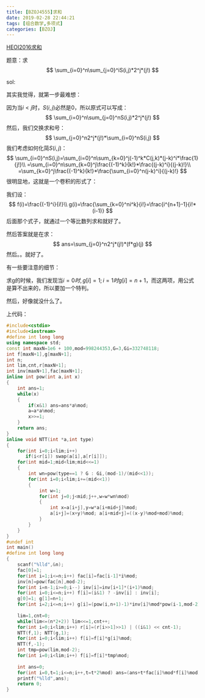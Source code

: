```yaml
---
title: [BZOJ4555]求和
date: 2019-02-28 22:44:21
tags: [组合数学,多项式]
categories: [BZOJ]
---
```


[HEOI2016求和](https://www.luogu.org/problemnew/show/P4091)

题意：求
$$
\sum_{i=0}^n\sum_{j=0}^iS(i,j)*2^j*(j!)
$$
<!--more-->

sol:

其实我觉得，就第一步最难想：

因为当$i<j$时，$S(i,j)$必然是0，所以原式可以写成：
$$
\sum_{i=0}^n\sum_{j=0}^nS(i,j)*2^j*(j!)
$$
然后，我们交换求和号：
$$
\sum_{j=0}^n2^j*(j!)*\sum_{i=0}^nS(i,j)
$$
我们考虑如何化简$S(i,j)$：
$$
\sum_{i=0}^nS(i,j)=\sum_{i=0}^n\sum_{k=0}^j(-1)^k*C(j,k)*(j-k)^i*\frac{1}{j!}\\
=\sum_{i=0}^n\sum_{k=0}^j\frac{(-1)^k}{k!}*\frac{(j-k)^i}{(j-k)!}\\
=\sum_{k=0}^j\frac{(-1)^k}{k!}*\frac{\sum_{i=0}^n(j-k)^i}{(j-k)!}
$$
很明显地，这就是一个卷积的形式了：

我们设：
$$
f(i)=\frac{(-1)^i}{i!}\\
g(i)=\frac{\sum_{k=0}^ni^k}{i!}=\frac{i^{n+1}-1}{i!*(i-1)}
$$
后面那个式子，就通过一个等比数列求和就好了。

然后答案就是在求：
$$
ans=\sum_{j=0}^n2^j*(j!)*(f*g)(j)
$$
然后。。就好了。

有一些要注意的细节：

求g的时候，我们发现当$i=0时,g[i]=1;i=1时g[i]=n+1$，而这两项，用公式是算不出来的，所以要加一个特判。

然后，好像就没什么了。

上代码：

```c++
#include<cstdio>
#include<iostream>
#define int long long
using namespace std;
const int maxN=1e6 + 100,mod=998244353,G=3,Gi=332748118;
int f[maxN+1],g[maxN+1];
int n;
int lim,cnt,r[maxN+1];
int inv[maxN+1],fac[maxN+1];
inline int pow(int a,int x)
{
    int ans=1;
    while(x)
    {
        if(x&1) ans=ans*a%mod;
        a=a*a%mod;
        x>>=1;
    }
    return ans;
}
inline void NTT(int *a,int type)
{
    for(int i=0;i<lim;i++)
       if(i<r[i]) swap(a[i],a[r[i]]);
    for(int mid=1;mid<lim;mid<<=1)
    {
        int wn=pow(type==1 ? G : Gi,(mod-1)/(mid<<1));
        for(int i=0;i<lim;i+=(mid<<1))
        {
            int w=1;
            for(int j=0;j<mid;j++,w=w*wn%mod)
            {
                int x=a[i+j],y=w*a[i+mid+j]%mod;
                a[i+j]=(x+y)%mod; a[i+mid+j]=((x-y)%mod+mod)%mod;
            }
        }
    }
}
#undef int
int main()
#define int long long
{
    scanf("%lld",&n);
    fac[0]=1;
    for(int i=1;i<=n;i++) fac[i]=fac[i-1]*i%mod;
    inv[n]=pow(fac[n],mod-2);
    for(int i=n-1;i>=0;i--) inv[i]=inv[i+1]*(i+1)%mod;
    for(int i=0;i<=n;i++) f[i]=(i&1) ? -inv[i] : inv[i];
    g[0]=1; g[1]=n+1;
    for(int i=2;i<=n;i++) g[i]=(pow(i,n+1)-1)*inv[i]%mod*pow(i-1,mod-2)%mod;
    
    lim=1,cnt=0;
    while(lim<=(n*2+2)) lim<<=1,cnt++;
    for(int i=0;i<lim;i++) r[i]=(r[i>>1]>>1) | ((i&1) << cnt-1);
    NTT(f,1); NTT(g,1);
    for(int i=0;i<lim;i++) f[i]=f[i]*g[i]%mod;
    NTT(f,-1);
    int tmp=pow(lim,mod-2);
    for(int i=0;i<lim;i++) f[i]=f[i]*tmp%mod;
    
    int ans=0;
    for(int i=0,t=1;i<=n;i++,t=t*2%mod) ans=(ans+t*fac[i]%mod*f[i]%mod)%mod;
    printf("%lld",ans); 
    return 0;
}
```

